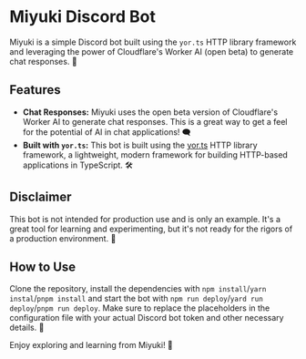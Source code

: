 # Miyuki Discord Bot

Miyuki is a simple Discord bot built using the `yor.ts` HTTP library framework and leveraging the power of Cloudflare's Worker AI (open beta) to generate chat responses. 🤖

## Features

- **Chat Responses:** Miyuki uses the open beta version of Cloudflare's Worker AI to generate chat responses. This is a great way to get a feel for the potential of AI in chat applications! 🗨️
- **Built with `yor.ts`:** This bot is built using the [yor.ts](https://github.com/OreOreki/yor.ts) HTTP library framework, a lightweight, modern framework for building HTTP-based applications in TypeScript. 🛠️

## Disclaimer

This bot is not intended for production use and is only an example. It's a great tool for learning and experimenting, but it's not ready for the rigors of a production environment. 🚧

## How to Use

Clone the repository, install the dependencies with `npm install`/`yarn instal`/`pnpm install` and start the bot with `npm run deploy`/`yard run deploy`/`pnpm run deploy`. Make sure to replace the placeholders in the configuration file with your actual Discord bot token and other necessary details. 🚀

Enjoy exploring and learning from Miyuki! 🎉
